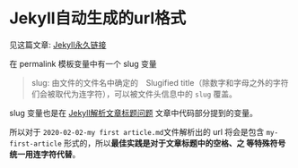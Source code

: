 # Jekyll自动生成的url格式

见这篇文章: [Jekyll永久链接](http://jekyllcn.com/docs/permalinks/)

在 permalink 模板变量中有一个 slug 变量

>  slug: 由文件的文件名中确定的　Slugified title（除数字和字母之外的字符们会被取代为连字符），可以被文件头信息中的 `slug` 覆盖。

slug 变量也是在 [Jekyll解析文章标题问题](https://holon.wang/posts/blog/2022/04/17/Jekyll解析文章标题问题/) 文章中代码部分提到的变量。

所以对于 `2020-02-02-my first article.md`文件解析出的 url 将会是包含 `my-first-article` 形式的，所以**最佳实践是对于文章标题中的空格、之 等特殊符号统一用连字符代替**。